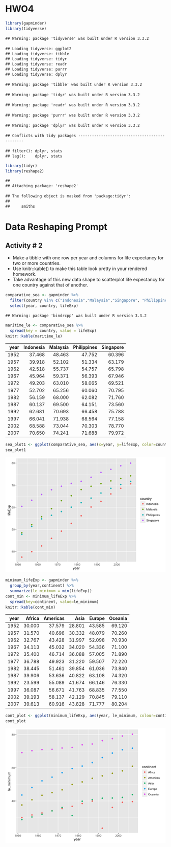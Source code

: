 HWO4
================

``` r
library(gapminder)
library(tidyverse)
```

    ## Warning: package 'tidyverse' was built under R version 3.3.2

    ## Loading tidyverse: ggplot2
    ## Loading tidyverse: tibble
    ## Loading tidyverse: tidyr
    ## Loading tidyverse: readr
    ## Loading tidyverse: purrr
    ## Loading tidyverse: dplyr

    ## Warning: package 'tibble' was built under R version 3.3.2

    ## Warning: package 'tidyr' was built under R version 3.3.2

    ## Warning: package 'readr' was built under R version 3.3.2

    ## Warning: package 'purrr' was built under R version 3.3.2

    ## Warning: package 'dplyr' was built under R version 3.3.2

    ## Conflicts with tidy packages ----------------------------------------------

    ## filter(): dplyr, stats
    ## lag():    dplyr, stats

``` r
library(tidyr)
library(reshape2)
```

    ## 
    ## Attaching package: 'reshape2'

    ## The following object is masked from 'package:tidyr':
    ## 
    ##     smiths

Data Reshaping Prompt
=====================

Activity \# 2
-------------

-   Make a tibble with one row per year and columns for life expectancy for two or more countries.
-   Use knitr::kable() to make this table look pretty in your rendered homework.
-   Take advantage of this new data shape to scatterplot life expectancy for one country against that of another.

``` r
comparative_sea <- gapminder %>% 
  filter(country %in% c("Indonesia","Malaysia","Singapore", "Philippines")) %>% 
  select(year, country, lifeExp)
```

    ## Warning: package 'bindrcpp' was built under R version 3.3.2

``` r
maritime_le <- comparative_sea %>%
  spread(key = country, value = lifeExp)
knitr::kable(maritime_le)
```

|  year|  Indonesia|  Malaysia|  Philippines|  Singapore|
|-----:|----------:|---------:|------------:|----------:|
|  1952|     37.468|    48.463|       47.752|     60.396|
|  1957|     39.918|    52.102|       51.334|     63.179|
|  1962|     42.518|    55.737|       54.757|     65.798|
|  1967|     45.964|    59.371|       56.393|     67.946|
|  1972|     49.203|    63.010|       58.065|     69.521|
|  1977|     52.702|    65.256|       60.060|     70.795|
|  1982|     56.159|    68.000|       62.082|     71.760|
|  1987|     60.137|    69.500|       64.151|     73.560|
|  1992|     62.681|    70.693|       66.458|     75.788|
|  1997|     66.041|    71.938|       68.564|     77.158|
|  2002|     68.588|    73.044|       70.303|     78.770|
|  2007|     70.650|    74.241|       71.688|     79.972|

``` r
sea_plot1 <- ggplot(comparative_sea, aes(x=year, y=lifeExp, color=country)) + geom_point ()
sea_plot1
```

![](HW04_files/figure-markdown_github-ascii_identifiers/unnamed-chunk-3-1.png)

``` r
minimum_lifeExp <- gapminder %>% 
  group_by(year,continent) %>% 
  summarize(le_minimum = min(lifeExp))
cont_min <- minimum_lifeExp %>%
  spread(key=continent, value=le_minimum)
knitr::kable(cont_min)
```

|  year|  Africa|  Americas|    Asia|  Europe|  Oceania|
|-----:|-------:|---------:|-------:|-------:|--------:|
|  1952|  30.000|    37.579|  28.801|  43.585|   69.120|
|  1957|  31.570|    40.696|  30.332|  48.079|   70.260|
|  1962|  32.767|    43.428|  31.997|  52.098|   70.930|
|  1967|  34.113|    45.032|  34.020|  54.336|   71.100|
|  1972|  35.400|    46.714|  36.088|  57.005|   71.890|
|  1977|  36.788|    49.923|  31.220|  59.507|   72.220|
|  1982|  38.445|    51.461|  39.854|  61.036|   73.840|
|  1987|  39.906|    53.636|  40.822|  63.108|   74.320|
|  1992|  23.599|    55.089|  41.674|  66.146|   76.330|
|  1997|  36.087|    56.671|  41.763|  68.835|   77.550|
|  2002|  39.193|    58.137|  42.129|  70.845|   79.110|
|  2007|  39.613|    60.916|  43.828|  71.777|   80.204|

``` r
cont_plot <- ggplot(minimum_lifeExp, aes(year, le_minimum, colour=continent)) + geom_point()
cont_plot
```

![](HW04_files/figure-markdown_github-ascii_identifiers/unnamed-chunk-5-1.png)
